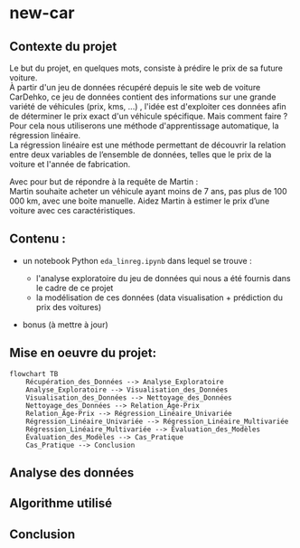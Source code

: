 # new-car

## Contexte du projet

Le but du projet, en quelques mots, consiste à prédire le prix de sa future voiture.   
À partir d'un jeu de données récupéré depuis le site web de voiture CarDehko, ce jeu de données contient des informations sur une grande variété de véhicules (prix, kms, ...) , l'idée est d'exploiter ces données afin de déterminer le prix exact d'un véhicule spécifique.
Mais comment faire ?   
Pour cela nous utiliserons une méthode d'apprentissage automatique, la régression linéaire.   
La régression linéaire est une méthode permettant de découvrir la relation entre deux variables de l’ensemble de données, telles que le prix de la voiture et l'année de fabrication.   

Avec pour but de répondre à la requête de Martin :    
Martin souhaite acheter un véhicule ayant moins de 7 ans, pas plus de 100 000 km, avec une boite manuelle. Aidez Martin à estimer le prix d’une voiture avec ces caractéristiques.

## Contenu :
- un notebook Python `eda_linreg.ipynb` dans lequel se trouve :
    - l'analyse exploratoire du jeu de données qui nous a été fournis dans le cadre de ce projet
    - la modélisation de ces données (data visualisation + prédiction du prix des voitures)

- bonus (à mettre à jour)

## Mise en oeuvre du projet:
```mermaid
flowchart TB
    Récupération_des_Données --> Analyse_Exploratoire
    Analyse_Exploratoire --> Visualisation_des_Données
    Visualisation_des_Données --> Nettoyage_des_Données
    Nettoyage_des_Données --> Relation_Âge-Prix
    Relation_Âge-Prix --> Régression_Linéaire_Univariée
    Régression_Linéaire_Univariée --> Régression_Linéaire_Multivariée
    Régression_Linéaire_Multivariée --> Évaluation_des_Modèles
    Évaluation_des_Modèles --> Cas_Pratique
    Cas_Pratique --> Conclusion
```

## Analyse des données

## Algorithme utilisé

## Conclusion
